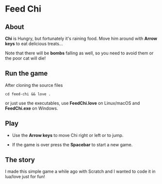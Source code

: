# Feed Chi

## About

**Chi** is Hungry, but fortunately it's raining food.
Move him around with **Arrow keys** to eat delicious treats...

Note that there will be **bombs** falling as well, so you need to avoid them or the poor cat will die!

## Run the game

After cloning the source files

```
cd feed-chi && love .
```

or just use the executables, use **FeedChi.love** on Linux/macOS and **FeedChi.exe** on Windows.


## Play
* Use the **Arrow keys** to move Chi right or left or to jump.

* If the game is over press the **Spacebar** to start a new game.

## The story

I made this simple game a while ago with Scratch and I wanted to code it in lua/love just for fun!
